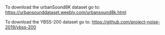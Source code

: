 To download the urbanSound8K dataset go to: https://urbansounddataset.weebly.com/urbansound8k.html

To download the YBSS-200 dataset go to: https://github.com/project-noise-2019/ybss-200

